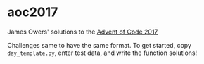 # aoc2017
James Owers' solutions to the [Advent of Code 2017](https://adventofcode.com/2017)

Challenges same to have the same format. To get started, copy `day_template.py`,
enter test data, and write the function solutions!
